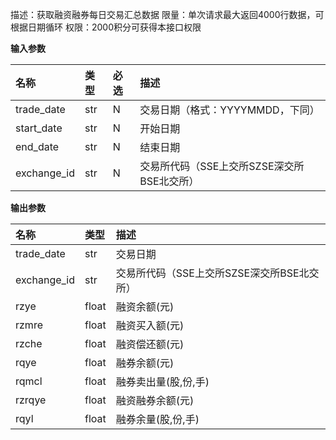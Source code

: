 
描述：获取融资融券每日交易汇总数据
限量：单次请求最大返回4000行数据，可根据日期循环
权限：2000积分可获得本接口权限





**输入参数**

| 名称        | 类型 | 必选 | 描述                                       |
| :---------- | :--- | :--- | :----------------------------------------- |
| trade_date  | str  | N    | 交易日期（格式：YYYYMMDD，下同）           |
| start_date  | str  | N    | 开始日期                                   |
| end_date    | str  | N    | 结束日期                                   |
| exchange_id | str  | N    | 交易所代码（SSE上交所SZSE深交所BSE北交所） |

**输出参数**





| 名称        | 类型  | 描述                                       |
| :---------- | :---- | :----------------------------------------- |
| trade_date  | str   | 交易日期                                   |
| exchange_id | str   | 交易所代码（SSE上交所SZSE深交所BSE北交所） |
| rzye        | float | 融资余额(元)                               |
| rzmre       | float | 融资买入额(元)                             |
| rzche       | float | 融资偿还额(元)                             |
| rqye        | float | 融券余额(元)                               |
| rqmcl       | float | 融券卖出量(股,份,手)                       |
| rzrqye      | float | 融资融券余额(元)                           |
| rqyl        | float | 融券余量(股,份,手)                         |
